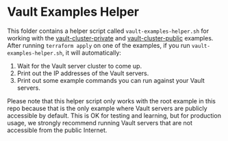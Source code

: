 # Vault Examples Helper

This folder contains a helper script called `vault-examples-helper.sh` for working with the 
[vault-cluster-private](https://github.com/hashicorp/terraform-google-vault/tree/master/examples/vault-cluster-private) and [vault-cluster-public](https://github.com/hashicorp/terraform-google-vault/tree/master/examples/vault-cluster-public) 
examples. After running `terraform apply` on one of the examples, if you run  `vault-examples-helper.sh`, it will 
automatically:

1. Wait for the Vault server cluster to come up.
1. Print out the IP addresses of the Vault servers.
1. Print out some example commands you can run against your Vault servers.

Please note that this helper script only works with the root example in this repo because that is the only example where
Vault servers are publicly accessible by default. This is OK for testing and learning, but for production usage, we strongly 
recommend running Vault servers that are not accessible from the public Internet.
